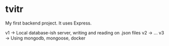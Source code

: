 # tvitr

My first backend project. It uses Express.

v1 -> Local database-ish server, writing and reading on .json files
v2 -> ...
v3 -> Using mongodb, mongoose, docker
